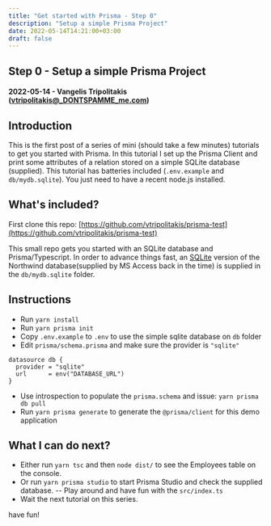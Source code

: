 ```yaml
---
title: "Get started with Prisma - Step 0"
description: "Setup a simple Prisma Project"
date: 2022-05-14T14:21:00+03:00
draft: false
---
```


## Step 0 - Setup a simple Prisma Project
#### 2022-05-14 - Vangelis Tripolitakis (vtripolitakis@_DONTSPAMME_me.com)

## Introduction
This is the first post of a series of mini (should take a few minutes) tutorials to get you started with Prisma. In this tutorial I set up the Prisma Client and print some attributes of a relation stored on a simple SQLite database (supplied). This tutorial has batteries included (`.env.example` and `db/mydb.sqlite`). You just need to have a recent node.js installed.

## What's included?
First clone this repo: [https://github.com/vtripolitakis/prisma-test](https://github.com/vtripolitakis/prisma-test)

This small repo gets you started with an SQLite database and Prisma/Typescript. In order to advance things fast, an [SQLite](https://github.com/jpwhite3/northwind-SQLite3) version of the Northwind database(supplied by MS Access back in the time) is supplied in the `db/mydb.sqlite` folder.

## Instructions

- Run `yarn install`
- Run `yarn prisma init`
- Copy `.env.example` to `.env` to use the simple sqlite database on `db` folder
- Edit `prisma/schema.prisma` and make sure the provider is `"sqlite"`

```
datasource db {
  provider = "sqlite"
  url      = env("DATABASE_URL")
}
```
- Use introspection to populate the `prisma.schema` and issue: `yarn prisma db pull`
- Run `yarn prisma generate` to generate the `@prisma/client` for this demo application

## What I can do next?

- Either run `yarn tsc` and then `node dist/` to see the Employees table on the console. 
- Or run `yarn prisma studio` to start Prisma Studio and check the supplied database.
-- Play around and have fun with the `src/index.ts`
- Wait the next tutorial on this series.

have fun!


